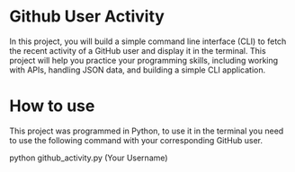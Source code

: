 # Github User Activity

In this project, you will build a simple command line interface (CLI) to fetch the recent activity of a GitHub user and display it in the terminal. This project will help you practice your programming skills, including working with APIs, handling JSON data, and building a simple CLI application.

# How to use
This project was programmed in Python, to use it in the terminal you need to use the following command with your corresponding GitHub user.

python github_activity.py (Your Username)

